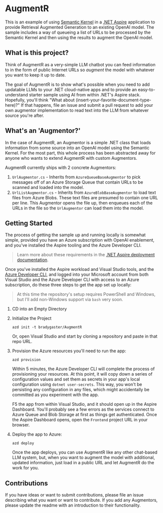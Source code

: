 # AugmentR

This is an example of using [Semantic Kernel](https://learn.microsoft.com/semantic-kernel/overview/) in a [.NET Aspire](https://learn.microsoft.com/dotnet/aspire/) application to provide Retrieval Augmented Generation to an existing OpenAI model. The sample includes a way of queueing a list of URLs to be processed by the Semantic Kernel and then using the results to augment the OpenAI model. 

## What is this project? 

Think of AugmentR as a very-simple LLM chatbot you can feed information to in the form of public Internet URLs so *augment* the model with whatever you want to keep it up to date. 

The goal of AugmentR is to show what's possible when you need to add updatable LLMs to your .NET cloud-native apps and to provide an easy-to-understand starter sample using AI from within .NET's Aspire stack. Hopefully, you'll think "What about (insert-your-favorite-document-type-here)?" If that happens, file an issue and submit a pull request to add your own augmentor implementation to read text into the LLM from whatever source you're after.

## What's an 'Augmentor?'

In the case of AugmentR, an Augmentor is a simple .NET class that loads information from some source into an OpenAI model using the Semantic Kernel. For the most part, this whole process has been abstracted away for anyone who wants to extend AugmentR with custom Augmentors. 

AugmentR currently ships with 2 concrete Augmentors:

1. `UrlAugmentor.cs` - Inherits from `AzureQueueBaseAugmentor` to pick messages off of an Azure Storage Queue that contain URLs to be scanned and loaded into the model. 
1. `UrlListAugmentor.cs` - Inherits from `AzureBlobBaseAugmentor` to load text files from Azure Blobs. These text files are presumed to contain one URL per line. This Augmentor opens the file up, then enqueues each of the URLs in the file so the `UrlAugmentor` can load them into the model. 

## Getting Started

The process of getting the sample up and running locally is somewhat simple, provided you have an Azure subscription with OpenAI enablement, and you've installed the Aspire tooling and the Azure Developer CLI. 

> Learn more about these requirements in the [.NET Aspire deployment documentation](https://learn.microsoft.com/dotnet/aspire/deployment/overview). 

Once you've installed the Aspire workload and Visual Studio tools, and the [Azure Developer CLI](https://aka.ms/azd-install), and logged into your Microsoft account from both Visual Studio and the Azure Developer CLI with access to an Azure subscription, do these three steps to get the app set up locally: 

> At this time the repository's setup requires PowerShell and Windows, but I'll add non-Windows support via `bash` very soon.

1. CD into an Empty Directory
1. Initialize the Project

    ```
    azd init -t bradygaster/AugmentR
    ```

    Or, open Visual Studio and start by cloning a repository and paste in that repo URL. 

1. Provision the Azure resources you'll need to run the app: 

    ```
    azd provision
    ```

    Within 5 minutes, the Azure Developer CLI will complete the process of provisioning your resources. At this point, it will copy down a series of configuration values and set them as secrets in your app's local configuration using `dotnet user-secrets`. This way, you won't be persisting any configuration in any files, which might accidentally be committed as you experiment with the app. 

    F5 the app from within Visual Studio, and it should open up in the Aspire Dashboard. You'll probably see a few errors as the services connect to Azure Queue and Blob Storage at first as things get authenticated. Once the Aspire Dashboard opens, open the `Frontend` project URL in your browser. 

1. Deploy the app to Azure:

    ```
    azd deploy
    ```

    Once the app deploys, you can use AugmentR like any other chat-based LLM system, but, when you want to augment the model with additional, updated information, just load in a public URL and let AugmentR do the work for you. 


## Contributions

If you have ideas or want to submit contributions, please file an issue describing what you want or want to contribute. If you add any Augmentors, please update the readme with an introduction to their functionality. 